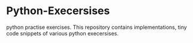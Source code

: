 # Python-Execersises
python practise exercises.
This repository contains implementations, tiny code snippets of various python execersises.
